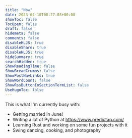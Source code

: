 ```yaml
---
title: "Now"
date: 2023-04-10T08:27:03+00:00
showToc: false
TocOpen: false
draft: false
hidemeta: false
comments: false
disableHLJS: true
disableShare: true
disableHLJS: true
hideSummary: true
searchHidden: true
ShowReadingTime: false
ShowBreadCrumbs: false
ShowPostNavLinks: true
ShowWordCount: false
ShowRssButtonInSectionTermList: false
UseHugoToc: false
---
```


This is what I'm currently busy with:

* Getting married in June!
* Writing a lot of Python at https://www.predictap.com/
* Learning Rust and working on some fun projects with it
* Swing dancing, cooking, and photography

